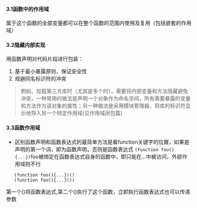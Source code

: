 #### 3.1函数中的作用域
属于这个函数的全部变量都可以在整个函数的范围内使用及复用（包括嵌套的作用域）

#### 3.2隐藏内部实现
用函数声明对代码片段进行包装：
1. 基于最小暴露原则，保证安全性
2. 规避同名标识符的冲突
>例如，加载第三方库时（尤其是多个时），需要将内部变量和方法隐藏避免冲突，一种常用的做法是声明一个对象作为命名空间，所有需要暴露的变量和方法作为该对象的属性；另一种做法是采用模块管理器，将库的标识符显示地导入另一个特定作用域(见作用域闭包篇)


#### 3.3函数作用域
* 区别函数声明和函数表达式的最简单方法是看function关键字的位置，如果是声明的第一个词，即为函数声明，否则是函数表达式
```(function foo(){...})```foo被绑定在函数表达式自身的函数中，即只能在...中被访问，外部作用域则不行

```
   (function foo(){...})()
   (function foo(){...}())
```
第一个()将函数表达式,第二个()执行了这个函数，立即执行函数表达式也可以传递参数

